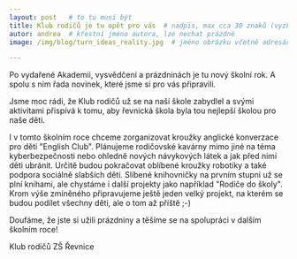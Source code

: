 ```yaml
---
layout: post   # to tu musí být
title: Klub rodičů je tu opět pro vás  # nadpis, max cca 30 znaků (vyzkoušet)
autor: andrea  # křestní jméno autora, lze nechat prázdné
image: /img/blog/turn_ideas_reality.jpg  # jméno obrázku včetně adresáře, velikost 900x600

---
```

Po vydařené Akademii, vysvědčení a prázdninách je tu nový školní rok. 
A spolu s ním řada novinek, které jsme si pro vás připravili.


<!--vice-->

Jsme moc rádi, že Klub rodičů už se na naší škole zabydlel a svými aktivitami přispívá k tomu, aby řevnická škola byla tou nejlepší školou pro naše děti. 

I v tomto školním roce chceme zorganizovat kroužky anglické konverzace pro děti "English Club". Plánujeme rodičovské kavárny mimo jiné na téma kyberbezpečnosti
nebo ohledně nových návykových látek a jak před nimi děti ubránit. Určitě budou pokračovat oblíbené kroužky robotiky a také podpora sociálně slabších dětí. 
Slíbené knihovničky na prvním stupni už se plní knihami, ale chystáme i další projekty jako například "Rodiče do školy". Krom výše zmíněného připravujeme ještě jeden velký
projekt, na kterém se budou podílet všechny děti, ale o tom až příště ;-)

Doufáme, že jste si užili prázdniny a těšíme se na spolupráci v dalším školním roce!


Klub rodičů ZŠ Řevnice
